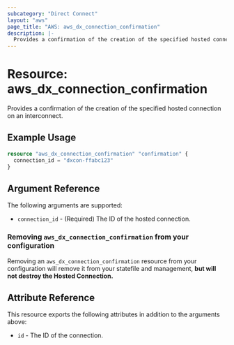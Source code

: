 ```yaml
---
subcategory: "Direct Connect"
layout: "aws"
page_title: "AWS: aws_dx_connection_confirmation"
description: |-
  Provides a confirmation of the creation of the specified hosted connection on an interconnect.
---
```


# Resource: aws_dx_connection_confirmation

Provides a confirmation of the creation of the specified hosted connection on an interconnect.

## Example Usage

```terraform
resource "aws_dx_connection_confirmation" "confirmation" {
  connection_id = "dxcon-ffabc123"
}
```

## Argument Reference

The following arguments are supported:

* `connection_id` - (Required) The ID of the hosted connection.

### Removing `aws_dx_connection_confirmation` from your configuration

Removing an `aws_dx_connection_confirmation` resource from your configuration will remove it
from your statefile and management, **but will not destroy the Hosted Connection.**

## Attribute Reference

This resource exports the following attributes in addition to the arguments above:

* `id` - The ID of the connection.

